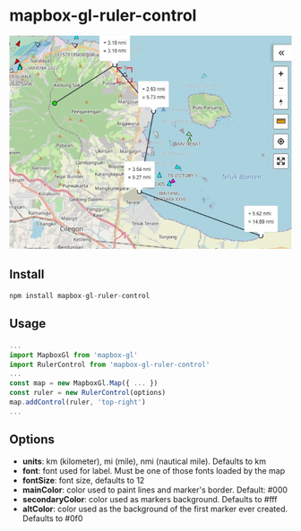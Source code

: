 # mapbox-gl-ruler-control

![screenshot](doc/screenshot.jpg)

## Install

```javascript
npm install mapbox-gl-ruler-control

```

## Usage

```javascript
...
import MapboxGl from 'mapbox-gl'
import RulerControl from 'mapbox-gl-ruler-control'
...
const map = new MapboxGl.Map({ ... })
const ruler = new RulerControl(options)
map.addControl(ruler, 'top-right')
...
```

## Options

- **units**: km (kilometer), mi (mile), nmi (nautical mile). Defaults to km
- **font**: font used for label. Must be one of those fonts loaded by the map
- **fontSize**: font size, defaults to 12
- **mainColor**: color used to paint lines and marker's border. Default: #000
- **secondaryColor**: color used as markers background. Defaults to #fff
- **altColor**: color used as the background of the first marker ever created. Defaults to #0f0
